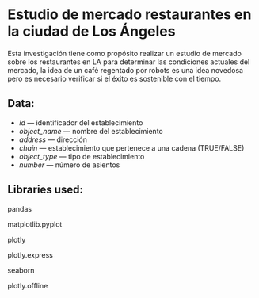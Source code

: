 # Estudio de mercado restaurantes en la ciudad de Los Ángeles
Esta investigación tiene como propósito realizar un estudio de mercado sobre los restaurantes en LA para determinar las condiciones actuales del mercado, la idea de un café regentado por robots es una idea novedosa pero es necesario verificar si el éxito es sostenible con el tiempo.
## Data:

- *id* — identificador del establecimiento
- *object_name* — nombre del establecimiento
- *address* — dirección
- *chain* — establecimiento que pertenece a una cadena (TRUE/FALSE)
- *object_type* — tipo de establecimiento
- *number* — número de asientos

## Libraries used:

pandas

matplotlib.pyplot

plotly 

plotly.express 

seaborn

plotly.offline
